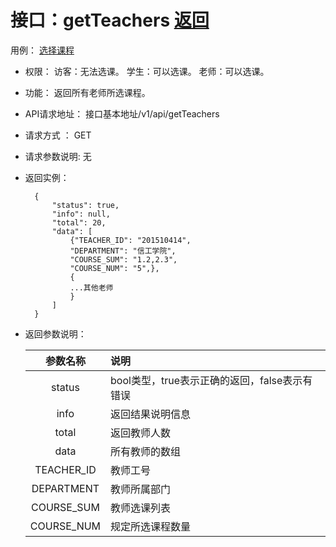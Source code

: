 ﻿<!-- markdownlint-disable MD033-->
<!-- 禁止MD033类型的警告 https://www.npmjs.com/package/markdownlint -->

# 接口：getTeachers  [返回](../README.md)
用例： [选择课程](../usecase/选择课程.md)

- 权限：
    访客：无法选课。
    学生：可以选课。
    老师：可以选课。

- 功能：
    返回所有老师所选课程。

- API请求地址：
   接口基本地址/v1/api/getTeachers

- 请求方式 ：
    GET

- 请求参数说明:
    无

- 返回实例：

        {
            "status": true,
            "info": null,
            "total": 20,
            "data": [
                {"TEACHER_ID": "201510414",
                "DEPARTMENT": "信工学院",
                "COURSE_SUM": "1.2,2.3",
                "COURSE_NUM": "5",},
                {
                ...其他老师
                }
            ]
        }

- 返回参数说明：

  |参数名称|说明|
  |:---------:|:--------------------------------------------------------|
  |status|bool类型，true表示正确的返回，false表示有错误|
  |info|返回结果说明信息|
  |total|返回教师人数|
  |data|所有教师的数组|
  |TEACHER_ID|教师工号|
  |DEPARTMENT|教师所属部门|
  |COURSE_SUM|教师选课列表|
  |COURSE_NUM|规定所选课程数量|
